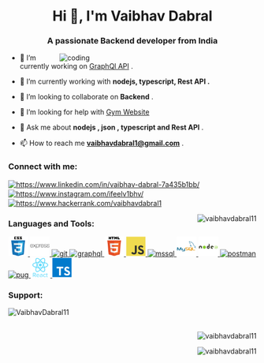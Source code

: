 <h1 align="center">Hi 👋, I'm Vaibhav Dabral</h1>
<h3 align="center">A passionate Backend developer from India</h3>

<p align="left"></p>
<img src="https://cdn.dribbble.com/users/1162077/screenshots/3848914/programmer.gif" alt="coding" width="400" align="right" >

- 🔭 I’m currently working on [GraphQl API](https://github.com/VaibhavDabral11/GraphQL-CURD-) .

- 🌱 I’m currently working with **nodejs, typescript, Rest API .**

- 👯 I’m looking to collaborate on **Backend** .

- 🤝 I’m looking for help with [Gym Website](https://github.com/VaibhavDabral11/Gym-website)

- 💬 Ask me about **nodejs , json , typescript and Rest API** .

- 📫 How to reach me **vaibhavdabral1@gmail.com**  .

<h3 align="left">Connect with me:</h3>
<p align="left">
<a href="https://linkedin.com/in/https://www.linkedin.com/in/vaibhav-dabral-7a435b1bb/" target="blank"><img align="center" src="https://raw.githubusercontent.com/rahuldkjain/github-profile-readme-generator/master/src/images/icons/Social/linked-in-alt.svg" alt="https://www.linkedin.com/in/vaibhav-dabral-7a435b1bb/" height="30" width="40" /></a>
<a href="https://instagram.com/https://www.instagram.com/ifeelv1bhv/" target="blank"><img align="center" src="https://raw.githubusercontent.com/rahuldkjain/github-profile-readme-generator/master/src/images/icons/Social/instagram.svg" alt="https://www.instagram.com/ifeelv1bhv/" height="30" width="40" /></a>
<a href="https://www.hackerrank.com/https://www.hackerrank.com/vaibhavdabral1" target="blank"><img align="center" src="https://raw.githubusercontent.com/rahuldkjain/github-profile-readme-generator/master/src/images/icons/Social/hackerrank.svg" alt="https://www.hackerrank.com/vaibhavdabral1" height="30" width="40" /></a>
</p>
<p><img align="right" src="https://github-readme-stats.vercel.app/api/top-langs?username=vaibhavdabral11&show_icons=true&locale=en&layout=compact" alt="vaibhavdabral11" /></p>

<h3 align="left">Languages and Tools:</h3>
<p align="left"> <a href="https://www.w3schools.com/css/" target="_blank" rel="noreferrer"> <img src="https://raw.githubusercontent.com/devicons/devicon/master/icons/css3/css3-original-wordmark.svg" alt="css3" width="40" height="40"/>  <a href="https://expressjs.com" target="_blank" rel="noreferrer"> <img src="https://raw.githubusercontent.com/devicons/devicon/master/icons/express/express-original-wordmark.svg" alt="express" width="40" height="40"/> </a> <a href="https://git-scm.com/" target="_blank" rel="noreferrer"> <img src="https://www.vectorlogo.zone/logos/git-scm/git-scm-icon.svg" alt="git" width="40" height="40"/> </a> <a href="https://graphql.org" target="_blank" rel="noreferrer"> <img src="https://www.vectorlogo.zone/logos/graphql/graphql-icon.svg" alt="graphql" width="40" height="40"/> </a> <a href="https://www.w3.org/html/" target="_blank" rel="noreferrer"> <img src="https://raw.githubusercontent.com/devicons/devicon/master/icons/html5/html5-original-wordmark.svg" alt="html5" width="40" height="40"/> </a> <a href="https://developer.mozilla.org/en-US/docs/Web/JavaScript" target="_blank" rel="noreferrer"> <img src="https://raw.githubusercontent.com/devicons/devicon/master/icons/javascript/javascript-original.svg" alt="javascript" width="40" height="40"/> </a> <a href="https://www.microsoft.com/en-us/sql-server" target="_blank" rel="noreferrer"> <img src="https://www.svgrepo.com/show/303229/microsoft-sql-server-logo.svg" alt="mssql" width="40" height="40"/> </a> <a href="https://www.mysql.com/" target="_blank" rel="noreferrer"> <img src="https://raw.githubusercontent.com/devicons/devicon/master/icons/mysql/mysql-original-wordmark.svg" alt="mysql" width="40" height="40"/> </a> <a href="https://nodejs.org" target="_blank" rel="noreferrer"> <img src="https://raw.githubusercontent.com/devicons/devicon/master/icons/nodejs/nodejs-original-wordmark.svg" alt="nodejs" width="40" height="40"/> </a> <a href="https://postman.com" target="_blank" rel="noreferrer"> <img src="https://www.vectorlogo.zone/logos/getpostman/getpostman-icon.svg" alt="postman" width="40" height="40"/> </a> <a href="https://pugjs.org" target="_blank" rel="noreferrer"> <img src="https://cdn.worldvectorlogo.com/logos/pug.svg" alt="pug" width="40" height="40"/> </a> <a href="https://reactjs.org/" target="_blank" rel="noreferrer"> <img src="https://raw.githubusercontent.com/devicons/devicon/master/icons/react/react-original-wordmark.svg" alt="react" width="40" height="40"/>  <a href="https://www.typescriptlang.org/" target="_blank" rel="noreferrer"> <img src="https://raw.githubusercontent.com/devicons/devicon/master/icons/typescript/typescript-original.svg" alt="typescript" width="40" height="40"/> </a> </p>
<h3 align="left">Support:</h3>
<p><a href="https://ko-fi.com/VaibhavDabral11"> <img align="left" src="https://cdn.ko-fi.com/cdn/kofi3.png?v=3" height="50" width="210" alt="VaibhavDabral11" /></a></p><br><br>

  
<p>&nbsp;<img align="right" src="https://github-readme-stats.vercel.app/api?username=vaibhavdabral11&show_icons=true&locale=en" alt="vaibhavdabral11" />
 </p>
  
  
<p><img align="right" src="https://github-readme-streak-stats.herokuapp.com/?user=vaibhavdabral11&" alt="vaibhavdabral11" /></p>

